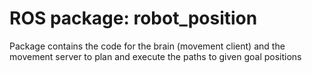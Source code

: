 # ROS package: robot_position
Package contains the code for the brain (movement client) and the movement server to plan and execute the paths to given goal positions

